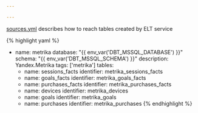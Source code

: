 ```yaml
---

---
```

[sources.yml](https://github.com/kzzzr/mybi-dbt-core/blob/master/models/sources/sources.yml) describes how to reach tables created by ELT service

{% highlight yaml %}
   - name: metrika
     database: "{{ env_var('DBT_MSSQL_DATABASE') }}"
     schema: "{{ env_var('DBT_MSSQL_SCHEMA') }}"
     description: Yandex.Metrika
     tags: ['metrika']
     tables:  
       - name: sessions_facts
         identifier: metrika_sessions_facts
       - name: goals_facts
         identifier: metrika_goals_facts
       - name: purchases_facts
         identifier: metrika_purchases_facts
       - name: devices
         identifier: metrika_devices
       - name: goals
         identifier: metrika_goals
       - name: purchases
         identifier: metrika_purchases
{% endhighlight %}


